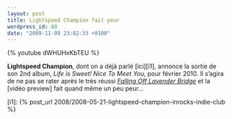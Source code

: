 ```yaml
---
layout: post
title: Lightspeed Champion fait peur
wordpress_id: 88
date: "2009-11-09 23:02:33 +0100"
---
```


{% youtube dWHUHxKbTEU %}

**Lightspeed Champion**, dont on a déjà parlé [ici][i1], annonce la sortie de
son 2nd album, _Life is Sweet! Nice To Meet You_, pour février 2010. Il s’agira
de ne pas se rater après le très réussi [_Falling Off Lavender Bridge_][1] et la
[vidéo preview] fait quand même un peu peur…

[i1]: {% post_url 2008/2008-05-21-lightspeed-champion-inrocks-indie-club %}

[1]: https://album.link/us/i/272025974
